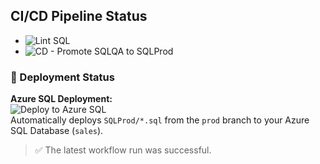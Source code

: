 ## CI/CD Pipeline Status

- ![Lint SQL](https://github.com/Hashwinn/Sales-Dashboard/actions/workflows/sql-lint.yml/badge.svg)
- ![CD - Promote SQLQA to SQLProd](https://github.com/Hashwinn/Sales-Dashboard/actions/workflows/sql-cd.yml/badge.svg)

### 🚀 Deployment Status

**Azure SQL Deployment:**  
![Deploy to Azure SQL](https://img.shields.io/badge/Deploy%20to%20Azure%20SQL-success-brightgreen)  
Automatically deploys `SQLProd/*.sql` from the `prod` branch to your Azure SQL Database (`sales`).

> ✅ The latest workflow run was successful.
